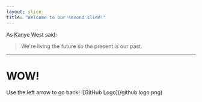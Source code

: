 ```yaml
---
layout: slice
title: "Welcome to our second slide!"
---
```

As Kanye West said:

> We're living the future so
> the present is our past.
---
# WOW!
Use the left arrow to go back!
![GitHub Logo](/github logo.png)

